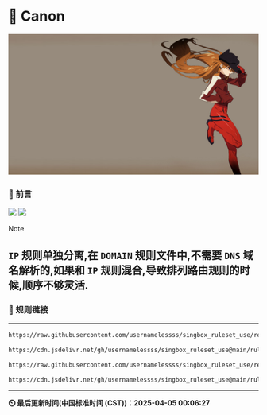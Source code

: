 
# 🧸 Canon
![](https://raw.githubusercontent.com/usernamelessss/picture-bed/main/images/202504042256831.jpg)
### 📣 前言
![](https://shields.io/badge/-移除重复规则-ff69b4) ![](https://shields.io/badge/-IP&nbsp;规则单独存放不与&nbsp;DOMAIN&nbsp;等混合-green)
> [!NOTE]
**`IP` 规则单独分离,在 `DOMAIN` 规则文件中,不需要 `DNS` 域名解析的,如果和 `IP` 规则混合,导致排列路由规则的时候,顺序不够灵活.**
---

###  🔗 规则链接
---

```url
https://raw.githubusercontent.com/usernamelessss/singbox_ruleset_use/refs/heads/main/rule/Canon/Canon_No_IP.json
```

```url
https://cdn.jsdelivr.net/gh/usernamelessss/singbox_ruleset_use@main/rule/Canon/Canon_No_IP.json
```

```url
https://raw.githubusercontent.com/usernamelessss/singbox_ruleset_use/refs/heads/main/rule/Canon/Canon_No_IP.srs
```

```url
https://cdn.jsdelivr.net/gh/usernamelessss/singbox_ruleset_use@main/rule/Canon/Canon_No_IP.srs
```

---
**⏲️ 最后更新时间(中国标准时间 (CST))：2025-04-05 00:06:27**